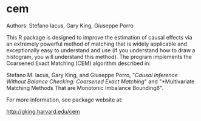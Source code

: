 cem
===

Authors:  Stefano Iacus, Gary King, Giuseppe Porro

This R package is designed to improve the estimation of causal effects via an extremely powerful method of matching that is widely applicable and exceptionally easy to understand and use (if you understand how to draw a histogram, you will understand this method). The program implements the Coarsened Exact Matching (CEM) algorithm described in:

Stefano M. Iacus, Gary King, and Giuseppe Porro, "*Causal Inference Without Balance Checking: Coarsened Exact Matching*" and "*Multivariate Matching Methods That are Monotonic Imbalance Bounding8".

For more information, see package website at:

http://gking.harvard.edu/cem
